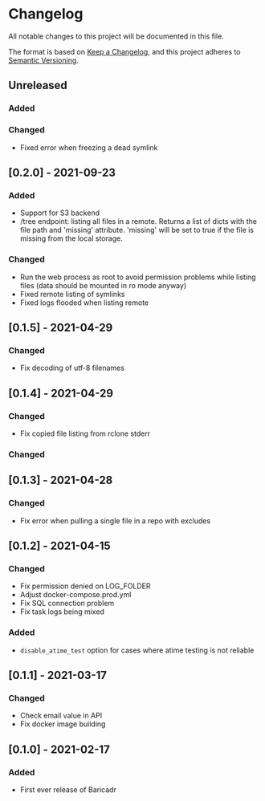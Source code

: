 # Changelog

All notable changes to this project will be documented in this file.

The format is based on [Keep a Changelog](https://keepachangelog.com/en/1.0.0/),
and this project adheres to [Semantic Versioning](https://semver.org/spec/v2.0.0.html).

## Unreleased

### Added

### Changed

- Fixed error when freezing a dead symlink

## [0.2.0] - 2021-09-23

### Added

- Support for S3 backend
- /tree endpoint: listing all files in a remote. Returns a list of dicts with the file path and 'missing' attribute. 'missing' will be set to true if the file is missing from the local storage.

### Changed

- Run the web process as root to avoid permission problems while listing files (data should be mounted in ro mode anyway)
- Fixed remote listing of symlinks
- Fixed logs flooded when listing remote

## [0.1.5] - 2021-04-29

### Changed

- Fix decoding of utf-8 filenames

## [0.1.4] - 2021-04-29

### Changed

- Fix copied file listing from rclone stderr

### Changed

## [0.1.3] - 2021-04-28

### Changed

- Fix error when pulling a single file in a repo with excludes

## [0.1.2] - 2021-04-15

### Changed

- Fix permission denied on LOG_FOLDER
- Adjust docker-compose.prod.yml
- Fix SQL connection problem
- Fix task logs being mixed

### Added

- `disable_atime_test` option for cases where atime testing is not reliable

## [0.1.1] - 2021-03-17

### Changed

- Check email value in API
- Fix docker image building

## [0.1.0] - 2021-02-17

### Added

- First ever release of Baricadr
